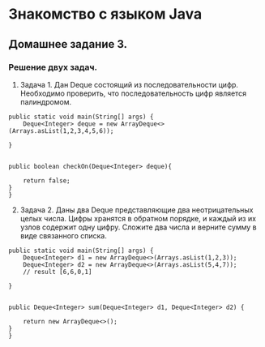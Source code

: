 # Знакомство с языком Java

## Домашнее задание 3.

### Решение двух задач.

1. Задача 1. Дан Deque состоящий из последовательности цифр. Необходимо проверить, что последовательность цифр является палиндромом.
```
public static void main(String[] args) {
    Deque<Integer> deque = new ArrayDeque<>(Arrays.asList(1,2,3,4,5,6));

}


public boolean checkOn(Deque<Integer> deque){

    return false;
}
}
```

2. Задача 2. Даны два Deque представляющие два неотрицательных целых числа. Цифры хранятся в обратном порядке, и каждый из их узлов содержит одну цифру. 
Сложите два числа и верните сумму в виде связанного списка.
```
public static void main(String[] args) {
    Deque<Integer> d1 = new ArrayDeque<>(Arrays.asList(1,2,3));
    Deque<Integer> d2 = new ArrayDeque<>(Arrays.asList(5,4,7));
    // result [6,6,0,1]

}


public Deque<Integer> sum(Deque<Integer> d1, Deque<Integer> d2) {

    return new ArrayDeque<>();
}
}
```
